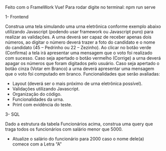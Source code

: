 Feito com o FrameWork Vue!
Para rodar digite no terminal:
npm run serve

1- Frontend

Construa uma tela simulando uma urna eletrônica conforme exemplo abaixo utilizando
Javascript (podendo usar framework ou Javascript puro) para realizar as validações. A
urna deverá ser capaz de receber apenas dois números, ao digitar o número deverá
trazer a foto do candidato e o nome do candidato (45 – Pedrinho ou 22 – Zezinho). Ao
clicar no botão verde (Confirma) a tela irá apresentar uma mensagem que o voto foi
realizado com sucesso.
Caso seja apertado o botão vermelho (Corrige) a urna deverá apagar os números que
foram digitados pelo usuário.
Caso seja apertado o botão cinza (Votar em Branco) a urna deverá apresentar uma
mensagem que o voto foi computado em branco.
Funcionalidades que serão avaliadas:
- Layout (deverá ser o mais próximo de urna eletrônica possível).
- Validações utilizando Javascript.
- Organização do código.
- Funcionalidades da urna.
- Print com evidência do teste.

3- SQL

Dado a estrutura da tabela Funcionários acima, construa uma query que traga todos os
funcionários com salário menor que 5000.
- Atualize o salário do funcionário para 2000 caso o nome dele(a) comece com a Letra “A”
